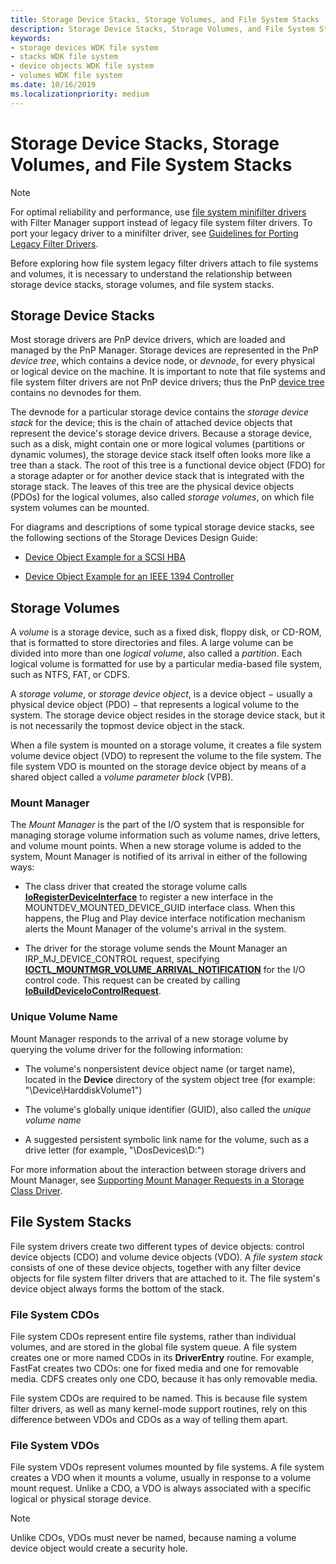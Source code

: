 ```yaml
---
title: Storage Device Stacks, Storage Volumes, and File System Stacks
description: Storage Device Stacks, Storage Volumes, and File System Stacks
keywords:
- storage devices WDK file system
- stacks WDK file system
- device objects WDK file system
- volumes WDK file system
ms.date: 10/16/2019
ms.localizationpriority: medium
---
```


# Storage Device Stacks, Storage Volumes, and File System Stacks

> [!NOTE]
> For optimal reliability and performance, use [file system minifilter drivers](./filter-manager-concepts.md) with Filter Manager support instead of legacy file system filter drivers. To port your legacy driver to a minifilter driver, see [Guidelines for Porting Legacy Filter Drivers](guidelines-for-porting-legacy-filter-drivers.md).

Before exploring how file system legacy filter drivers attach to file systems and volumes, it is necessary to understand the relationship between storage device stacks, storage volumes, and file system stacks.

## Storage Device Stacks

Most storage drivers are PnP device drivers, which are loaded and managed by the PnP Manager. Storage devices are represented in the PnP *device tree*, which contains a device node, or *devnode*, for every physical or logical device on the machine. It is important to note that file systems and file system filter drivers are not PnP device drivers; thus the PnP [device tree](../kernel/device-tree.md) contains no devnodes for them.

The devnode for a particular storage device contains the *storage device stack* for the device; this is the chain of attached device objects that represent the device's storage device drivers. Because a storage device, such as a disk, might contain one or more logical volumes (partitions or dynamic volumes), the storage device stack itself often looks more like a tree than a stack. The root of this tree is a functional device object (FDO) for a storage adapter or for another device stack that is integrated with the storage stack. The leaves of this tree are the physical device objects (PDOs) for the logical volumes, also called *storage volumes*, on which file system volumes can be mounted.

For diagrams and descriptions of some typical storage device stacks, see the following sections of the Storage Devices Design Guide:

- [Device Object Example for a SCSI HBA](../storage/device-object-example-for-a-scsi-hba.md)

- [Device Object Example for an IEEE 1394 Controller](../storage/device-object-example-for-an-ieee-1394-controller.md)

## Storage Volumes

A *volume* is a storage device, such as a fixed disk, floppy disk, or CD-ROM, that is formatted to store directories and files. A large volume can be divided into more than one *logical volume*, also called a *partition*. Each logical volume is formatted for use by a particular media-based file system, such as NTFS, FAT, or CDFS.

A *storage volume*, or *storage device object*, is a device object − usually a physical device object (PDO) − that represents a logical volume to the system. The storage device object resides in the storage device stack, but it is not necessarily the topmost device object in the stack.

When a file system is mounted on a storage volume, it creates a file system volume device object (VDO) to represent the volume to the file system. The file system VDO is mounted on the storage device object by means of a shared object called a *volume parameter block* (VPB).

### Mount Manager

The *Mount Manager* is the part of the I/O system that is responsible for managing storage volume information such as volume names, drive letters, and volume mount points. When a new storage volume is added to the system, Mount Manager is notified of its arrival in either of the following ways:

- The class driver that created the storage volume calls [**IoRegisterDeviceInterface**](/windows-hardware/drivers/ddi/content/wdm/nf-wdm-ioregisterdeviceinterface) to register a new interface in the MOUNTDEV_MOUNTED_DEVICE_GUID interface class. When this happens, the Plug and Play device interface notification mechanism alerts the Mount Manager of the volume's arrival in the system.

- The driver for the storage volume sends the Mount Manager an IRP_MJ_DEVICE_CONTROL request, specifying [**IOCTL_MOUNTMGR_VOLUME_ARRIVAL_NOTIFICATION**](/windows-hardware/drivers/ddi/content/mountmgr/ni-mountmgr-ioctl_mountmgr_volume_arrival_notification) for the I/O control code. This request can be created by calling [**IoBuildDeviceIoControlRequest**](/windows-hardware/drivers/ddi/content/wdm/nf-wdm-iobuilddeviceiocontrolrequest).

### Unique Volume Name

Mount Manager responds to the arrival of a new storage volume by querying the volume driver for the following information:

- The volume's nonpersistent device object name (or target name), located in the **Device** directory of the system object tree (for example: "\Device\HarddiskVolume1")

- The volume's globally unique identifier (GUID), also called the *unique volume name*

- A suggested persistent symbolic link name for the volume, such as a drive letter (for example, "\DosDevices\D:")

For more information about the interaction between storage drivers and Mount Manager, see [Supporting Mount Manager Requests in a Storage Class Driver](../storage/supporting-mount-manager-requests-in-a-storage-class-driver.md).

## File System Stacks

File system drivers create two different types of device objects: control device objects (CDO) and volume device objects (VDO). A *file system stack* consists of one of these device objects, together with any filter device objects for file system filter drivers that are attached to it. The file system's device object always forms the bottom of the stack.

### File System CDOs

File system CDOs represent entire file systems, rather than individual volumes, and are stored in the global file system queue. A file system creates one or more named CDOs in its **DriverEntry** routine. For example, FastFat creates two CDOs: one for fixed media and one for removable media. CDFS creates only one CDO, because it has only removable media.

File system CDOs are required to be named. This is because file system filter drivers, as well as many kernel-mode support routines, rely on this difference between VDOs and CDOs as a way of telling them apart.

### File System VDOs

File system VDOs represent volumes mounted by file systems. A file system creates a VDO when it mounts a volume, usually in response to a volume mount request. Unlike a CDO, a VDO is always associated with a specific logical or physical storage device.

> [!NOTE]
> Unlike CDOs, VDOs must never be named, because naming a volume device object would create a security hole.
